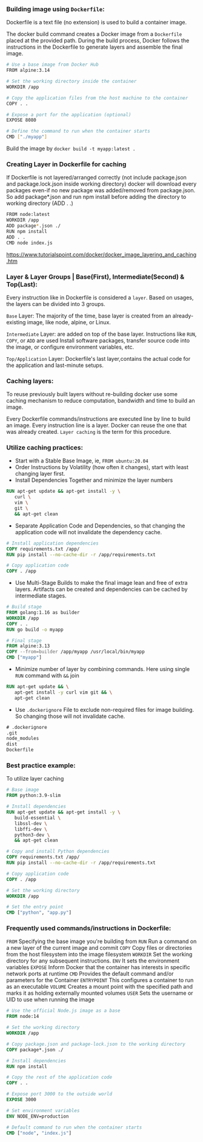 ### Building image using `Dockerfile`:
Dockerfile is a text file (no extension) is used to build a container image.

The docker build command creates a Docker image from a `Dockerfile` placed at the provided path. During the build process, Docker follows the instructions in the Dockerfile to generate layers and assemble the final image.

```sh
# Use a base image from Docker Hub
FROM alpine:3.14

# Set the working directory inside the container
WORKDIR /app

# Copy the application files from the host machine to the container
COPY . .

# Expose a port for the application (optional)
EXPOSE 8080

# Define the command to run when the container starts
CMD ["./myapp"]
```
Build the image by `docker build -t myapp:latest .`

### Creating Layer in Dockerfile for caching
If Dockerfile is not layered/arranged correctly (not include package.json and package.lock.json inside working directory) docker will download every packages even-if no new package was added/removed from package.json. So add package*.json and run npm install before adding the directory to working directory (ADD . .)

```sh
FROM node:latest
WORKDIR /app
ADD package*.json ./
RUN npm install
ADD . .
CMD node index.js
```

https://www.tutorialspoint.com/docker/docker_image_layering_and_caching.htm


### Layer & Layer Groups | Base(First), Intermediate(Second) & Top(Last):
Every instruction like in Dockerfile is considered a `layer`. Based on 
usages, the layers can be divided into 3 groups.

`Base` Layer: The majority of the time, base layer is created from an already-existing image, like node, alpine, or Linux.

`Intermediate` Layer: are added on top of the base layer. Instructions like `RUN`, `COPY`, or `ADD` are used Install software packages, transfer source code into the image, or configure environment variables, etc.

`Top/Application` Layer: Dockerfile's last layer,contains the actual code for the application and last-minute setups. 

### Caching layers:
To reuse previously built layers without re-building docker use some caching mechanism to reduce computation, bandwidth and time to build an image.

Every Dockerfile commands/instructions are executed line by line to build an image. Every instruction line is a layer. Docker can reuse the one that was already created. `Layer caching` is the term for this procedure. 

### Utilize caching practices:
- Start with a Stable Base Image, ie, `FROM ubuntu:20.04`
- Order Instructions by Volatility (how often it changes), start with least changing layer first.
- Install Dependencies Together and minimize the layer numbers

```Dockerfile
RUN apt-get update && apt-get install -y \
   curl \
   vim \
   git \
   && apt-get clean
```

- Separate Application Code and Dependencies, so that changing the application code will not invalidate the dependency cache.

```Dockerfile
# Install application dependencies
COPY requirements.txt /app/
RUN pip install --no-cache-dir -r /app/requirements.txt

# Copy application code
COPY . /app
```


- Use Multi-Stage Builds to make the final image lean and free of extra layers. Artifacts can be created and dependencies can be cached by intermediate stages.

```Dockerfile
# Build stage
FROM golang:1.16 as builder
WORKDIR /app
COPY . .
RUN go build -o myapp

# Final stage
FROM alpine:3.13
COPY --from=builder /app/myapp /usr/local/bin/myapp
CMD ["myapp"]
```

- Minimize number of layer by combining commands. Here using single `RUN` command with `&&` join

```Dockerfile
RUN apt-get update && \
   apt-get install -y curl vim git && \
   apt-get clean
```

- Use `.dockerignore` File to exclude non-required files for image building. So changing those will not invalidate cache.

```txt
# .dockerignore
.git
node_modules
dist
Dockerfile
```

### Best practice example:
To utilize layer caching

```Dockerfile
# Base image
FROM python:3.9-slim

# Install dependencies
RUN apt-get update && apt-get install -y \
   build-essential \
   libssl-dev \
   libffi-dev \
   python3-dev \
   && apt-get clean

# Copy and install Python dependencies
COPY requirements.txt /app/
RUN pip install --no-cache-dir -r /app/requirements.txt

# Copy application code
COPY . /app

# Set the working directory
WORKDIR /app

# Set the entry point
CMD ["python", "app.py"]
```

### Frequently used commands/instructions in Dockerfile:
`FROM`	Specifying the base image you're building from
`RUN`	Run a command on a new layer of the current image and commit
`COPY`	Copy files or directories from the host filesystem into the image filesystem
`WORKDIR`	Set the working directory for any subsequent instructions.
`ENV`	It sets the environment variables
`EXPOSE`	Inform Docker that the container has interests in specific network ports at runtime
`CMD`	Provides the default command and/or parameters for the Container
`ENTRYPOINT`	This configures a container to run as an executable
`VOLUME`	Creates a mount point with the specified path and marks it as holding externally mounted volumes
`USER`	Sets the username or UID to use when running the image

```Dockerfile
# Use the official Node.js image as a base
FROM node:14

# Set the working directory
WORKDIR /app

# Copy package.json and package-lock.json to the working directory
COPY package*.json ./

# Install dependencies
RUN npm install

# Copy the rest of the application code
COPY . .

# Expose port 3000 to the outside world
EXPOSE 3000

# Set environment variables
ENV NODE_ENV=production

# Default command to run when the container starts
CMD ["node", "index.js"]
```